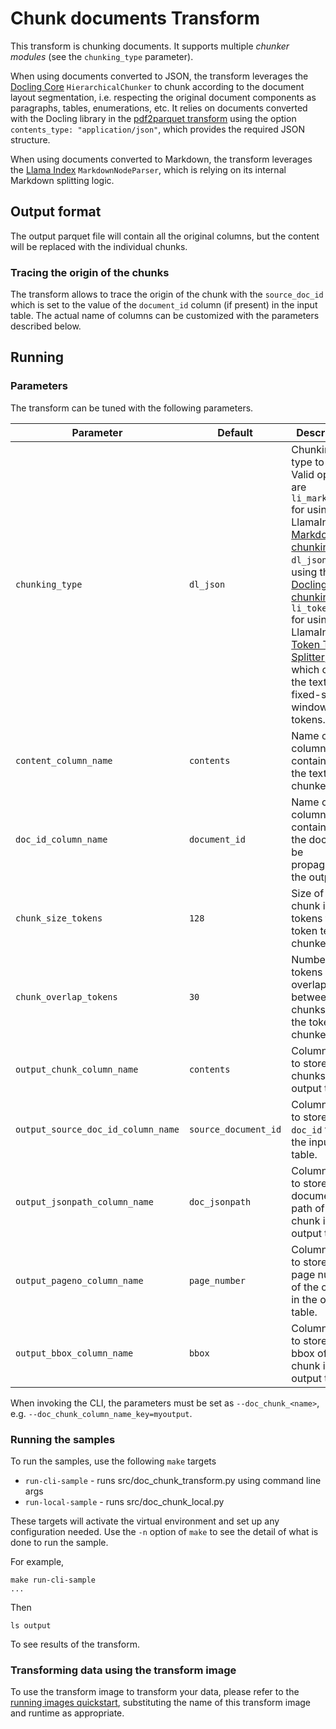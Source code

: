 # Chunk documents Transform 

This transform is chunking documents. It supports multiple _chunker modules_ (see the `chunking_type` parameter).

When using documents converted to JSON, the transform leverages the [Docling Core](https://github.com/DS4SD/docling-core) `HierarchicalChunker`
to chunk according to the document layout segmentation, i.e. respecting the original document components as paragraphs, tables, enumerations, etc.
It relies on documents converted with the Docling library in the [pdf2parquet transform](../../pdf2parquet/python/README.md) using the option `contents_type: "application/json"`,
which provides the required JSON structure.

When using documents converted to Markdown, the transform leverages the [Llama Index](https://docs.llamaindex.ai/en/stable/module_guides/loading/node_parsers/modules/#markdownnodeparser) `MarkdownNodeParser`, which is relying on its internal Markdown splitting logic.

## Output format

The output parquet file will contain all the original columns, but the content will be replaced with the individual chunks.


### Tracing the origin of the chunks

The transform allows to trace the origin of the chunk with the `source_doc_id` which is set to the value of the `document_id` column (if present) in the input table.
The actual name of columns can be customized with the parameters described below.


## Running

### Parameters

The transform can be tuned with the following parameters.


| Parameter  | Default  | Description  |
|------------|----------|--------------|
| `chunking_type`        | `dl_json` | Chunking type to apply. Valid options are `li_markdown` for using the LlamaIndex [Markdown chunking](https://docs.llamaindex.ai/en/stable/module_guides/loading/node_parsers/modules/#markdownnodeparser), `dl_json` for using the [Docling JSON chunking](https://github.com/DS4SD/docling), `li_token_text` for using the LlamaIndex [Token Text Splitter](https://docs.llamaindex.ai/en/stable/api_reference/node_parsers/token_text_splitter/), which chunks the text into fixed-sized windows of tokens. |
| `content_column_name`        | `contents` | Name of the column containing the text to be chunked. |
| `doc_id_column_name`         | `document_id` | Name of the column containing the doc_id to be propagated in the output. |
| `chunk_size_tokens`          | `128` | Size of the chunk in tokens for the token text chunker. |
| `chunk_overlap_tokens`       | `30` | Number of tokens overlapping between chunks for the token text chunker. |
| `output_chunk_column_name`   | `contents` | Column name to store the chunks in the output table. |
| `output_source_doc_id_column_name`   | `source_document_id` | Column name to store the `doc_id` from the input table. |
| `output_jsonpath_column_name`| `doc_jsonpath` | Column name to store the document path of the chunk in the output table. |
| `output_pageno_column_name`  | `page_number` | Column name to store the page number of the chunk in the output table. |
| `output_bbox_column_name`    | `bbox` | Column name to store the bbox of the chunk in the output table. |

When invoking the CLI, the parameters must be set as `--doc_chunk_<name>`, e.g. `--doc_chunk_column_name_key=myoutput`.


### Running the samples
To run the samples, use the following `make` targets

* `run-cli-sample` - runs src/doc_chunk_transform.py using command line args
* `run-local-sample` - runs src/doc_chunk_local.py

These targets will activate the virtual environment and set up any configuration needed.
Use the `-n` option of `make` to see the detail of what is done to run the sample.

For example, 
```shell
make run-cli-sample
...
```
Then 
```shell
ls output
```
To see results of the transform.

### Transforming data using the transform image

To use the transform image to transform your data, please refer to the 
[running images quickstart](../../../../doc/quick-start/run-transform-image.md),
substituting the name of this transform image and runtime as appropriate.
